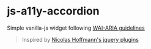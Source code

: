 # js-a11y-accordion

Simple vanilla-js widget following [WAI-ARIA guidelines](http://www.w3.org/TR/wai-aria-practices/#accordion)

> Inspired by [Nicolas Hoffmann's jquery plugins](http://a11y.nicolas-hoffmann.net)
